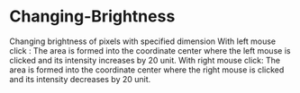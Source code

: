 # Changing-Brightness
Changing brightness of pixels  with specified dimension 
With left mouse click : The area is formed into the coordinate center where the left mouse is clicked and its intensity increases by 20 unit.
With right mouse click: The area is formed into the coordinate center where the right mouse is clicked and its intensity decreases by 20 unit.
